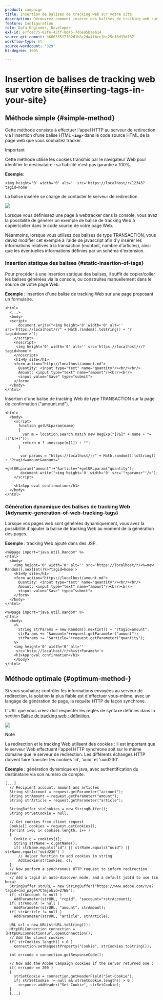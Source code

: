 ```yaml
---
product: campaign
title: Insertion de balises de tracking web sur votre site
description: Découvrez comment insérer des balises de tracking web sur votre site
feature: Configuration
role: Data Engineer, Developer
exl-id: e7fcec75-82fe-45ff-8d45-7d6e95baeb14
source-git-commit: b666535f7f82d1b8c2da4fbce1bc25cf8d39d187
workflow-type: ht
source-wordcount: '329'
ht-degree: 100%

---
```


# Insertion de balises de tracking web sur votre site{#inserting-tags-in-your-site}

## Méthode simple {#simple-method}

Cette méthode consiste à effectuer l&#39;appel HTTP au serveur de redirection via l&#39;insertion d&#39;une balise HTML **`<img>`** dans le code source HTML de la page web que vous souhaitez tracker.

>[!IMPORTANT]
>
>Cette méthode utilise les cookies transmis par le navigateur Web pour identifier le destinataire : sa fiabilité n&#39;est pas garantie à 100%.

**Exemple**:

```
<img height='0' width='0' alt='' src='https://localhost/r/12343?tagid=home'
```

La balise insérée se charge de contacter le serveur de redirection.

![](assets/d_ncs_integration_webtracking_structure2.png)

Lorsque vous définissez une page à webtracker dans la console, vous avez la possibilité de générer un exemple de balise de tracking Web à copier/coller dans le code source de votre page Web.

Néanmoins, lorsque vous utilisez des balises de type TRANSACTION, vous devez modifier cet exemple à l&#39;aide de javascript afin d&#39;y insérer les informations relatives à la transaction (montant, nombre d&#39;articles), ainsi que les éventuelles informations définies par un schéma d&#39;extension.

### Insertion statique des balises {#static-insertion-of-tags}

Pour procéder à une insertion statique des balises, il suffit de copier/coller les balises générées via la console, ou construites manuellement dans le source de votre page Web.

**Exemple** : insertion d&#39;une balise de tracking Web sur une page proposant un formulaire.

```
<html>
  <...>
  <body>
  <script>
      document.write("<img height='0' width='0' alt='' src='https://localhost/r/" + Math.random().toString() + "?tagid=home'>");
    </script>
    <noscript>
     <img height='0' width='0' alt='' src='https://localhost/r/?tagid=home'>
    </noscript>
    <h1>My site</h1>
    <form action="http://localhost/amount.md">
      Quantity: <input type="text" name="quantity"/><br/><br/>
      Amount: <input type="text" name="amount"/><br/><br/>
      <input value="Save" type="submit">
    </form>
  </body>
</html>
```

Insertion d&#39;une balise de tracking Web de type TRANSACTION sur la page de confirmation (&quot;amount.md&quot;).

```
<html>
  <body>
    <script>
      function getURLparam(name) 
      {
        var m = location.search.match new RegExp("[?&]" + name + "=([^&]+)"));
        return m ? unescape(m[1]) : "";
      }
 
       var params = "https://localhost/r/" + Math.random().toString() + "?tagid=amount&amount="
                      +getURLparam("amount")+"&article="+getURLparam("quantity");
       document.write("<img height='0' width='0' src='"+params+"'/>");
    </script>

    <h1>Approval confirmation</h1>
  </body>
</html>
```

### Génération dynamique des balises de tracking Web {#dynamic-generation-of-web-tracking-tags}

Lorsque vos pages web sont générées dynamiquement, vous avez la possibilité d&#39;ajouter la balise de tracking Web au moment de la génération des pages.

**Exemple** : tracking Web ajouté dans des JSP.

```
<%@page import="java.util.Random" %>
<html>
  <body>
    <img height='0' width='0' alt='' src='https://localhost/r/<%=new Random().nextInt()%>?tagid=home'>
    <h1>My site</h1>
    <form action="https://localhost/amount.md">
      Quantity: <input type="text" name="quantity"/><br/><br/>
      Amount: <input type="text" name="amount"/><br/><br/>
      <input value="Save" type="submit">
    </form>
  </body>
</html>
```

```
<%@page import="java.util.Random" %>
<html>
  <body>
    <%  
      String strParams = new Random().nextInt() + "?tagid=amount";
      strParams += "&amount="+request.getParameter("amount");
      strParams += "&article="+request.getParameter("quantity");
    %>
    <img height='0' width='0' alt=''
     src='http://localhost/r/<%=strParams%>'>
    <h1>Approval confirmation</h1>
    </body>
</html>
```

## Méthode optimale {#optimum-method-}

Si vous souhaitez contrôler les informations envoyées au serveur de redirection, la solution la plus fiable est d&#39;effectuer vous-même, avec un langage de génération de page, la requête HTTP de façon synchrone.

L’URL que vous créez doit respecter les règles de syntaxe définies dans la section [Balise de tracking web : définition](../../configuration/using/web-tracking-tag-definition.md).

![](assets/d_ncs_integration_webtracking_structure3.png)

>[!NOTE]
>
>La redirection et le tracking Web utilisent des cookies : il est important que le serveur Web effectuant l&#39;appel HTTP synchrone soit sur le même domaine que le serveur de redirection. Les différents échanges HTTP doivent faire transiter les cookies &#39;id&#39;, &#39;uuid&#39; et &#39;uuid230&#39;.

**Exemple** : génération dynamique en java, avec authentification du destinataire via son numéro de compte.

```
[...]
  // Recipient account, amount and articles
  String strAccount = request.getParameter("account");
  String strAmount = request.getParameter("amount");
  String strArticle = request.getParameter("article");

  StringBuffer strCookies = new StringBuffer();
  String strSetCookie = null;

  // Get cookies from client request
  Cookie[] cookies = request.getCookies();
  for(int i=0; i< cookies.length; i++ )
  {
    Cookie c = cookies[i];
    String strName = c.getName();
    if( strName.equals("id") || strName.equals("uuid") || strName.equals("uuid230") )
      // Helper function to add cookies in string
      AddCookie(strCookies, c);
  }
  // Now perform a synchronous HTTP request to inform redirection server
  // Add a tagid in auto-discover mode, and a default jobId to use (in hexa)
  StringBuffer strURL = new StringBuffer("https://www.adobe.com/r/a?tagid=cmd_page%7Ct&jobid=27EE");
  if( strAccount != null )
    AddParameter(strURL, "rcpid", "saccount="+strAccount);
  if( strAmount != null )
    AddParameter(strURL, "amount", strAmount);
  if( strArticle != null )
    AddParameter(strURL, "article", strArticle);
  
  URL url = new URL(strURL.toString());
  HttpURLConnection connection = (HttpURLConnection)url.openConnection();
  // Add the client cookies
  if( strCookies.length() > 0 )
    connection.setRequestProperty("Cookie", strCookies.toString());

  int errcode = connection.getResponseCode();

  // Now add the Adobe Campaign cookies if the server returned one :
  if( errcode == 200 )
  {
    strSetCookie = connection.getHeaderField("Set-Cookie");
    if( strSetCookie != null && strSetCookie.length() > 0 )
      response.addHeader("Set-Cookie", strSetCookie);
  }
  [...]
```
